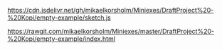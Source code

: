 

https://cdn.jsdelivr.net/gh/mikaelkorsholm/Miniexes/DraftProject%20-%20Kopi/empty-example/sketch.js

https://rawgit.com/mikaelkorsholm/Miniexes/master/DraftProject%20-%20Kopi/empty-example/index.html
